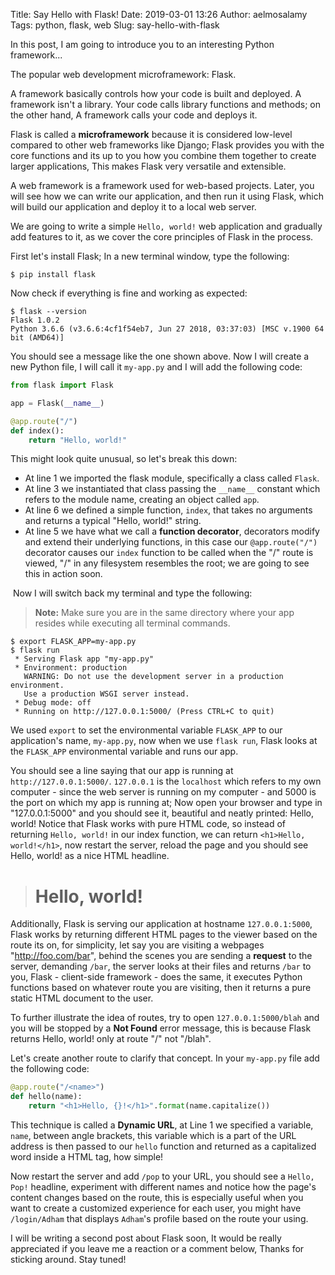 Title: Say Hello with Flask!
Date: 2019-03-01 13:26
Author: aelmosalamy
Tags: python, flask, web
Slug: say-hello-with-flask

In this post, I am going to introduce you to an interesting Python framework...

The popular web development microframework: Flask.

A framework basically controls how your code is built and deployed. A framework isn't a library. Your code calls library functions and methods; on the other hand, A framework calls your code and deploys it.

Flask is called a **microframework** because it is considered low-level compared to other web frameworks like Django; Flask provides you with the core functions and its up to you how you combine them together to create larger applications, This makes Flask very versatile and extensible.

A web framework is a framework used for web-based projects. Later, you will see how we can write our application, and then run it using Flask, which will build our application and deploy it to a local web server.

We are going to write a simple `Hello, world!` web application and gradually add features to it, as we cover the core principles of Flask in the process.

First let's install Flask; In a new terminal window, type the following:

```console
$ pip install flask
```

Now check if everything is fine and working as expected:

```console
$ flask --version
Flask 1.0.2
Python 3.6.6 (v3.6.6:4cf1f54eb7, Jun 27 2018, 03:37:03) [MSC v.1900 64 bit (AMD64)]
```

You should see a message like the one shown above.
Now I will create a new Python file, I will call it `my-app.py` and I will add the following code:

```python
from flask import Flask

app = Flask(__name__)

@app.route("/")
def index():
    return "Hello, world!"
```

This might look quite unusual, so let's break this down:

- At line 1 we imported the flask module, specifically a class called `Flask`.
- At line 3 we instantiated that class passing the `__name__` constant which refers to the module name, creating an object called `app`.
- At line 6 we defined a simple function, `index`, that takes no arguments and returns a typical "Hello, world!" string.
- At line 5 we have what we call a **function decorator**, decorators modify and extend their underlying functions, in this case our `@app.route("/")` decorator causes our `index` function to be called when the "/" route is viewed, "/" in any filesystem resembles the root; we are going to see this in action soon.

 Now I will switch back my terminal and type the following:
> **Note:** Make sure you are in the same directory where your app resides while executing all terminal commands.

```console
$ export FLASK_APP=my-app.py
$ flask run
 * Serving Flask app "my-app.py"
 * Environment: production
   WARNING: Do not use the development server in a production environment.
   Use a production WSGI server instead.
 * Debug mode: off
 * Running on http://127.0.0.1:5000/ (Press CTRL+C to quit)
```

We used `export` to set the environmental variable `FLASK_APP` to our application's name, `my-app.py`, now when we use `flask run`, Flask looks at the `FLASK_APP` environmental variable and runs our app.

You should see a line saying that our app is running at `http://127.0.0.1:5000/`.
`127.0.0.1` is the `localhost` which refers to my own computer - since the web server is running on my computer - and 5000 is the port on which my app is running at; Now open your browser and type in "127.0.0.1:5000" and you should see it, beautiful and neatly printed: Hello, world!
Notice that Flask works with pure HTML code, so instead of returning `Hello, world!` in our index function, we can return `<h1>Hello, world!</h1>`, now restart the server, reload the page and you should see Hello, world! as a nice HTML headline.

> <h1>Hello, world!</h1>

Additionally, Flask is serving our application at hostname `127.0.0.1:5000`, Flask works by returning different HTML pages to the viewer based on the route its on, for simplicity, let say you are visiting a webpages "http://foo.com/bar", behind the scenes you are sending a **request** to the server, demanding `/bar`, the server looks at their files and returns `/bar` to you, Flask - client-side framework - does the same, it executes Python functions based on whatever route you are visiting, then it returns a pure static HTML document to the user.

To further illustrate the idea of routes, try to open `127.0.0.1:5000/blah` and you will be stopped by a **Not Found** error message, this is because Flask returns Hello, world! only at route "/" not "/blah".

Let's create another route to clarify that concept. In your `my-app.py` file add the following code:

```python
@app.route("/<name>")
def hello(name):
    return "<h1>Hello, {}!</h1>".format(name.capitalize())
```

This technique is called a **Dynamic URL**, at Line 1 we specified a variable, `name`, between angle brackets, this variable which is a part of the URL address is then passed to our `hello` function and returned as a capitalized word inside a HTML tag, how simple!

Now restart the server and add `/pop` to your URL, you should see a `Hello, Pop!` headline, experiment with different names and notice how the page's content changes based on the route, this is especially useful when you want to create a customized experience for each user, you might have `/login/Adham` that displays `Adham`'s profile based on the route your using.

I will be writing a second post about Flask soon, It would be really appreciated if you leave me a reaction or a comment below, Thanks for sticking around. Stay tuned!
